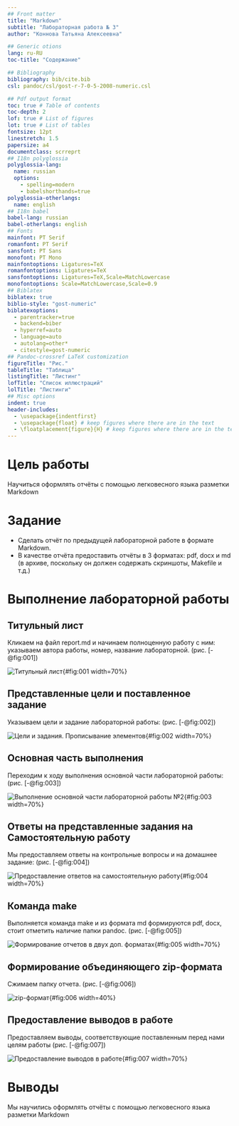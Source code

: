 ```yaml
---
## Front matter
title: "Markdown"
subtitle: "Лабораторная работа № 3"
author: "Коннова Татьяна Алексеевна"

## Generic otions
lang: ru-RU
toc-title: "Содержание"

## Bibliography
bibliography: bib/cite.bib
csl: pandoc/csl/gost-r-7-0-5-2008-numeric.csl

## Pdf output format
toc: true # Table of contents
toc-depth: 2
lof: true # List of figures
lot: true # List of tables
fontsize: 12pt
linestretch: 1.5
papersize: a4
documentclass: scrreprt
## I18n polyglossia
polyglossia-lang:
  name: russian
  options:
	- spelling=modern
	- babelshorthands=true
polyglossia-otherlangs:
  name: english
## I18n babel
babel-lang: russian
babel-otherlangs: english
## Fonts
mainfont: PT Serif
romanfont: PT Serif
sansfont: PT Sans
monofont: PT Mono
mainfontoptions: Ligatures=TeX
romanfontoptions: Ligatures=TeX
sansfontoptions: Ligatures=TeX,Scale=MatchLowercase
monofontoptions: Scale=MatchLowercase,Scale=0.9
## Biblatex
biblatex: true
biblio-style: "gost-numeric"
biblatexoptions:
  - parentracker=true
  - backend=biber
  - hyperref=auto
  - language=auto
  - autolang=other*
  - citestyle=gost-numeric
## Pandoc-crossref LaTeX customization
figureTitle: "Рис."
tableTitle: "Таблица"
listingTitle: "Листинг"
lofTitle: "Список иллюстраций"
lolTitle: "Листинги"
## Misc options
indent: true
header-includes:
  - \usepackage{indentfirst}
  - \usepackage{float} # keep figures where there are in the text
  - \floatplacement{figure}{H} # keep figures where there are in the text
---
```


# Цель работы

Научиться оформлять отчёты с помощью легковесного языка разметки Markdown

# Задание

- Сделать отчёт по предыдущей лабораторной работе в формате Markdown.
- В качестве отчёта предоставить отчёты в 3 форматах: pdf, docx и md (в архиве,
поскольку он должен содержать скриншоты, Makefile и т.д.)



# Выполнение лабораторной работы


## Титульный лист


Кликаем на файл report.md и начинаем полноценную работу с ним: указываем автора работы, номер, название лабораторной. (рис. [-@fig:001]) 

![Титульный лист](image/1фио.png){#fig:001 width=70%}

## Представленные цели и поставленное задание

Указываем цели и задание лабораторной работы: (рис. [-@fig:002]) 

![Цели и задания. Прописывание элементов](image/222.png){#fig:002 width=70%}


## Основная часть выполнения

Переходим к ходу выполнения основной части лабораторной работы: (рис. [-@fig:003]) 

![Выполнение основной части лабораторной работы №2](image/333.png){#fig:003 width=70%}

## Ответы на представленные задания на Самостоятельную работу  
Мы предоставляем ответы на контрольные вопросы и на домашнее задание: (рис. [-@fig:004]) 

![Предоставление ответов на самостоятельную работу](image/444.png){#fig:004 width=70%}




## Команда make
Выполняется команда make и из формата md формируются pdf, docx, стоит отметить наличие папки pandoc. (рис. [-@fig:005]) 

![Формирование отчетов в двух доп. форматах](image/666.png){#fig:005 width=70%}



## Формирование объединяющего zip-формата

Сжимаем папку отчета. (рис. [-@fig:006]) 

![zip-формат](image/зип4.png){#fig:006 width=40%}



## Предоставление выводов в работе

Предоставляем выводы, соответствующие поставленным перед нами целям работы (рис. [-@fig:007]) 

![Предоставление выводов в  работе](image/555.png){#fig:007 width=70%}

# Выводы

Мы научились оформлять отчёты с помощью легковесного языка разметки Markdown


